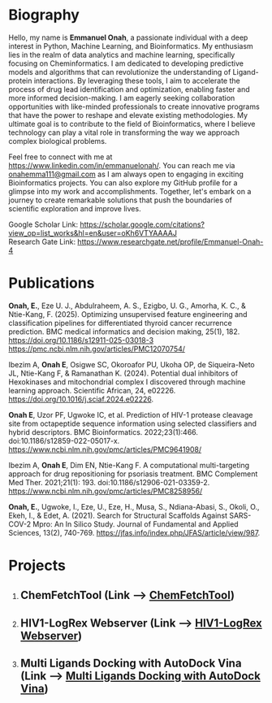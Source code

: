 # Biography
Hello, my name is **Emmanuel Onah**, a passionate individual with a deep interest in Python, Machine Learning, and Bioinformatics. My enthusiasm lies in the realm of data analytics and machine learning, specifically focusing on Cheminformatics. I am dedicated to developing predictive models and algorithms that can revolutionize the understanding of Ligand-protein interactions. By leveraging these tools, I aim to accelerate the process of drug lead identification and optimization, enabling faster and more informed decision-making.
I am eagerly seeking collaboration opportunities with like-minded professionals to create innovative programs that have the power to reshape and elevate existing methodologies. My ultimate goal is to contribute to the field of Bioinformatics, where I believe technology can play a vital role in transforming the way we approach complex biological problems.

Feel free to connect with me at https://www.linkedin.com/in/emmanuelonah/. You can reach me via onahemma111@gmail.com as I am always open to engaging in exciting Bioinformatics projects. You can also explore my GitHub profile for a glimpse into my work and accomplishments. Together, let's embark on a journey to create remarkable solutions that push the boundaries of scientific exploration and improve lives.

Google Scholar Link: https://scholar.google.com/citations?view_op=list_works&hl=en&user=oKh6VTYAAAAJ  
Research Gate Link: https://www.researchgate.net/profile/Emmanuel-Onah-4  

# Publications

**Onah, E.**, Eze U. J., Abdulraheem, A. S., Ezigbo, U. G., Amorha, K. C., & Ntie-Kang, F. (2025). Optimizing unsupervised feature engineering and classification pipelines for differentiated thyroid cancer recurrence prediction. BMC medical informatics and decision making, 25(1), 182. https://doi.org/10.1186/s12911-025-03018-3    
https://pmc.ncbi.nlm.nih.gov/articles/PMC12070754/

Ibezim A, **Onah E**, Osigwe SC, Okoroafor PU, Ukoha OP, de Siqueira-Neto JL, Ntie-Kang F, & Ramanathan K. (2024). Potential dual inhibitors of Hexokinases and mitochondrial complex I discovered through machine learning approach. Scientific African, 24, e02226.  
https://doi.org/10.1016/j.sciaf.2024.e02226. 

**Onah E**, Uzor PF, Ugwoke IC, et al. Prediction of HIV-1 protease cleavage site from octapeptide sequence information using selected classifiers and hybrid descriptors. BMC Bioinformatics. 2022;23(1):466. doi:10.1186/s12859-022-05017-x.   
https://www.ncbi.nlm.nih.gov/pmc/articles/PMC9641908/

Ibezim A, **Onah E**, Dim EN, Ntie-Kang F. A computational multi-targeting approach for drug repositioning for psoriasis treatment. BMC Complement Med Ther. 2021;21(1): 193. doi:10.1186/s12906-021-03359-2.   
https://www.ncbi.nlm.nih.gov/pmc/articles/PMC8258956/

**Onah, E.**, Ugwoke, I., Eze, U., Eze, H., Musa, S., Ndiana-Abasi, S., Okoli, O., Ekeh, I., & Edet, A. (2021). Search for Structural Scaffolds Against SARS-COV-2 Mpro: An In Silico Study. Journal of Fundamental and Applied Sciences, 13(2), 740-769. 
https://jfas.info/index.php/JFAS/article/view/987.   
# Projects
1. ## ChemFetchTool (Link ⟶ [ChemFetchTool](https://chemfetchtool.streamlit.app/))
2. ## HIV1-LogRex Webserver (Link ⟶ [HIV1-LogRex Webserver](https://hiv-1-logrex.streamlit.app/))
3. ## Multi Ligands Docking with AutoDock Vina (Link ⟶ [Multi Ligands Docking with AutoDock Vina](https://github.com/OnahPmi/Multiple-Ligand-Docking-with-Vina))


<!--- ![Streamlit App](https://static.streamlit.io/badges/streamlit_badge_black_white.svg) --->

<!---
OnahPmi/OnahPmi is a ✨ special ✨ repository because its `README.md` (this file) appears on your GitHub profile.
You can click the Preview link to take a look at your changes.
--->
